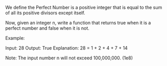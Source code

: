 We define the Perfect Number is a positive integer that is equal to the sum of all its positive divisors except itself. 

Now, given an integer n, write a function that returns true when it is a perfect number and false when it is not.


Example:

Input: 28
Output: True
Explanation: 28 = 1 + 2 + 4 + 7 + 14



Note:
The input number n will not exceed 100,000,000. (1e8)
